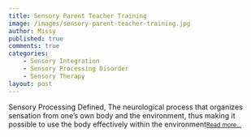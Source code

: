 ```yaml
---
title: Sensory Parent Teacher Training
image: /images/sensory-parent-teacher-training.jpg
author: Missy
published: true
comments: true
categories: 
    - Sensory Integration
    - Sensory Processing Disorder
    - Sensory Therapy
layout: post
---
```


Sensory Processing Defined, The neurological process that organizes sensation from one’s own body and the environment, thus making it possible to use the body effectively within the environment<small>[Read more...](/docs/sensory-processing-spd-and-si.pptx)</small>

<!--<embed src="/docs/new-safe-driving-product-for-families.pdf" width="1000" height="1000" type="application/pdf"/>-->

<!--
<div class="embed-responsive embed-responsive-16by9">
  <iframe class="embed-responsive-item" src="/docs/sensory-processing-spd-and-si.pptx" allowfullscreen></iframe>
</div>-->

